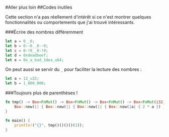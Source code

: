 #Aller plus loin
##Codes inutiles

Cette section n'a pas réellement d'intérêt si ce n'est montrer quelques fonctionnalités ou comportements que j'ai trouvé intéressants.

###Écrire des nombres différemment

```Rust
let a = 0__0;
let b = 0--0__0--0;
let c = 0-!0__0-!0;
let d = 0xdeadbeef;
let e = 0x_a_bad_1dea_u64;
```

On peut aussi se servir du `_` pour faciliter la lecture des nombres :

```Rust
let a = 12_u32;
let b = 1_000_000;
```

###Toujours plus de parenthèses !

```Rust
fn tmp() -> Box<FnMut() -> Box<FnMut() -> Box<FnMut() -> Box<FnMut(i32) -> i32>>>> {
    Box::new(|| { Box::new(|| { Box::new(|| { Box::new(|a| { 2 * a }) }) }) })
}

fn main() {
    println!("{}", tmp()()()()(1));
}
```
